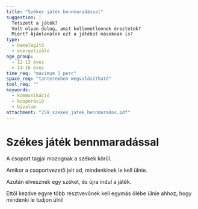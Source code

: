 ```yaml
---
title: "Székes játék bennmaradással"
suggestion: | 
  Tetszett a játék? 
  Volt olyan dolog, amit kellemetlennek éreztetek? 
  Miért? Ajánlanátok ezt a játékot másoknak is?
type:
  - bemelegítő
  - energetizáló
age_group:
  - 12-13 éves
  - 14-16 éves
time_req: "maximum 5 perc"
space_req: "tanteremben megvalósítható"
tool_req: ""
keywords: 
  - kommunikáció
  - kooperáció
  - bizalom
attachment: "259_szekes_jatek_bennmarados.pdf"
---
```


# Székes játék bennmaradással

A csoport tagjai mozognak a székek körül.

Amikor a csoportvezető jelt ad, mindenkinek le kell ülnie.

Azután elvesznek egy széket, és újra indul a játék.

Ettől kezdve egyre több résztvevőnek kell egymás ölébe ülnie ahhoz, hogy mindenki le tudjon ülni!
  
  
